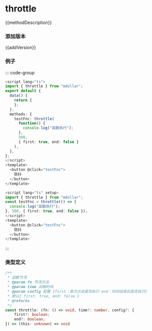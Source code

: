 <script setup lang="ts">
    /** 方法描述 */
const methodDescription="函数节流"
/** 添加版本 */
const addVersion="1.0.5"
</script>

# throttle

{{methodDescription}}

### 添加版本

{{addVersion}}

### 例子

::: code-group

```typescript [vue2-optionsApi使用]
<script lang="ts">
import { throttle } from "mdollar";
export default {
  data() {
    return {
    };
  },
  methods: {
    testFnc: throttle(
      function() {
        console.log("函数执行");
      },
      500,
      { first: true, end: false }
    ),
  },
};
</script>
<template>
  <button @click="testFnc">
    防抖
  </button>
</template>
```
```typescript [vue3-compositionApi使用]
<script lang="ts" setup>
import { throttle } from "mdollar";
const testFnc = throttle(() => {
  console.log("函数执行");
}, 500, { first: true, end: false });
</script>
<template>
  <button @click="testFnc">
    防抖
  </button>
</template>

```

:::

### 类型定义

```typescript
/**
 * 函数节流
 * @param fn 节流方法
 * @param time 间隔时间
 * @param config 配置 {first：首次点击是否执行 end：时间结束后是否执行} 
 * 默认{ first: true, end: false }
 * @returns 
 */
const throttle: (fn: () => void, time?: number, config?: {
    first?: boolean;
    end?: boolean;
}) => (this: unknown) => void
```
